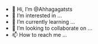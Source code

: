 - 👋 Hi, I’m @Ahhagagatsts
- 👀 I’m interested in ...
- 🌱 I’m currently learning ...
- 💞️ I’m looking to collaborate on ...
- 📫 How to reach me ...

<!---
Ahhagagatsts/Ahhagagatsts is a ✨ special ✨ repository because its `README.md` (this file) appears on your GitHub profile.
You can click the Preview link to take a look at your changes.
--->
